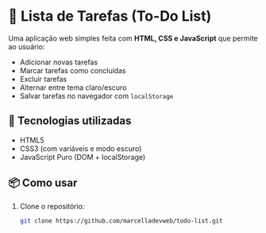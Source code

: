 # 📝 Lista de Tarefas (To-Do List)

Uma aplicação web simples feita com **HTML, CSS e JavaScript** que permite ao usuário:

- Adicionar novas tarefas
- Marcar tarefas como concluídas
- Excluir tarefas
- Alternar entre tema claro/escuro
- Salvar tarefas no navegador com `localStorage`

## 🚀 Tecnologias utilizadas
- HTML5
- CSS3 (com variáveis e modo escuro)
- JavaScript Puro (DOM + localStorage)

## 📦 Como usar
1. Clone o repositório:
   ```bash
   git clone https://github.com/marcelladevweb/todo-list.git
